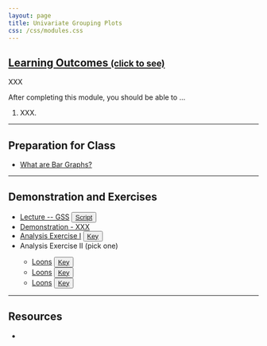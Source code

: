 ```yaml
---
layout: page
title: Univariate Grouping Plots
css: /css/modules.css
---
```


<div class="panel-group-ILOs">
  <div class="panel panel-default">
    <div class="panel-heading">
      <h2 class="panel-title">
        <a data-toggle="collapse" href="#ILOs">Learning Outcomes <small>(click to see)</small></a>
      </h2>
    </div>
    <div id="ILOs" class="panel-collapse collapse">
      <div class="panel-body">
XXX
<p>After completing this module, you should be able to ...</p>

<ol>
  <li>XXX.</li>
</ol>
      </div>
    </div>
  </div>
</div>

----

## Preparation for Class

* [What are Bar Graphs?](https://youtu.be/FYFYrjMLG7E)

----

## Demonstration and Exercises

<ul>
  <li><a href="Univariate_Groups/Lecture_EnviroProtect.html">Lecture -- GSS</a> <button type="button" class="btn btn-light btn-sm btn-space"><a href="Univariate_Groups/Lecture_EnviroProtect.R">Script</a></button></li>
  <li><a href="Univariate_Groups/XXX.html">Demonstration - XXX</a></li>
  <li><a href="">Analysis Exercise I</a> <button type="button" class="btn btn-light btn-sm btn-space"><a href="Univariate_Groups/CE_XXX.R">Key</a></button></li>
  <li>Analysis Exercise II (pick one)</li>
  <ul>
    <li><a href="Univariate_Groups/CE_XXX.html">Loons</a> <button type="button" class="btn btn-light btn-sm btn-space"><a href="Univariate_Groups/CE_XXX.R">Key</a></button></li>
    <li><a href="Univariate_Groups/CE_XXX.html">Loons</a> <button type="button" class="btn btn-light btn-sm btn-space"><a href="Univariate_Groups/CE_XXX.R">Key</a></button></li>
    <li><a href="Univariate_Groups/CE_XXX.html">Loons</a> <button type="button" class="btn btn-light btn-sm btn-space"><a href="Univariate_Groups/CE_XXX.R">Key</a></button></li>
  </ul>
</ul>

----

## Resources

* 
